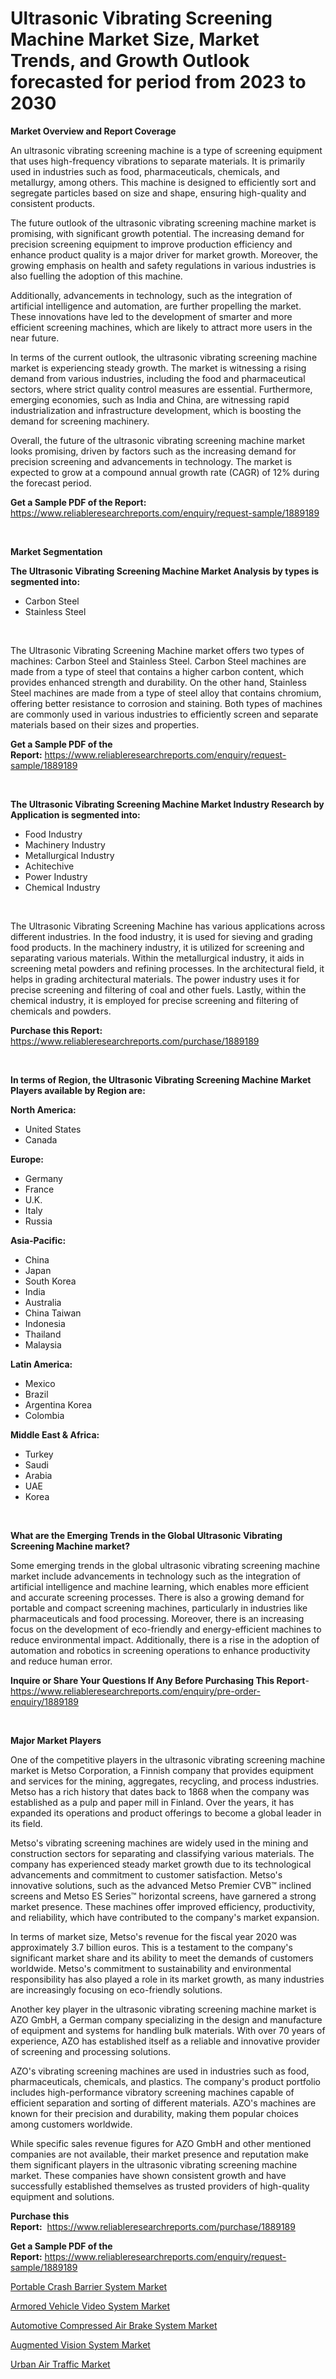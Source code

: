 <p><h1>Ultrasonic Vibrating Screening Machine Market Size, Market Trends, and Growth Outlook forecasted for period from 2023 to 2030</h1></p><p><strong>Market Overview and Report Coverage</strong></p>
<p><p>An ultrasonic vibrating screening machine is a type of screening equipment that uses high-frequency vibrations to separate materials. It is primarily used in industries such as food, pharmaceuticals, chemicals, and metallurgy, among others. This machine is designed to efficiently sort and segregate particles based on size and shape, ensuring high-quality and consistent products.</p><p>The future outlook of the ultrasonic vibrating screening machine market is promising, with significant growth potential. The increasing demand for precision screening equipment to improve production efficiency and enhance product quality is a major driver for market growth. Moreover, the growing emphasis on health and safety regulations in various industries is also fuelling the adoption of this machine.</p><p>Additionally, advancements in technology, such as the integration of artificial intelligence and automation, are further propelling the market. These innovations have led to the development of smarter and more efficient screening machines, which are likely to attract more users in the near future.</p><p>In terms of the current outlook, the ultrasonic vibrating screening machine market is experiencing steady growth. The market is witnessing a rising demand from various industries, including the food and pharmaceutical sectors, where strict quality control measures are essential. Furthermore, emerging economies, such as India and China, are witnessing rapid industrialization and infrastructure development, which is boosting the demand for screening machinery.</p><p>Overall, the future of the ultrasonic vibrating screening machine market looks promising, driven by factors such as the increasing demand for precision screening and advancements in technology. The market is expected to grow at a compound annual growth rate (CAGR) of 12% during the forecast period.</p></p>
<p><strong>Get a Sample PDF of the Report:</strong> <a href="https://www.reliableresearchreports.com/enquiry/request-sample/1889189">https://www.reliableresearchreports.com/enquiry/request-sample/1889189</a></p>
<p>&nbsp;</p>
<p><strong>Market Segmentation</strong></p>
<p><strong>The Ultrasonic Vibrating Screening Machine Market Analysis by types is segmented into:</strong></p>
<p><ul><li>Carbon Steel</li><li>Stainless Steel</li></ul></p>
<p>&nbsp;</p>
<p><p>The Ultrasonic Vibrating Screening Machine market offers two types of machines: Carbon Steel and Stainless Steel. Carbon Steel machines are made from a type of steel that contains a higher carbon content, which provides enhanced strength and durability. On the other hand, Stainless Steel machines are made from a type of steel alloy that contains chromium, offering better resistance to corrosion and staining. Both types of machines are commonly used in various industries to efficiently screen and separate materials based on their sizes and properties.</p></p>
<p><strong>Get a Sample PDF of the Report:</strong>&nbsp;<a href="https://www.reliableresearchreports.com/enquiry/request-sample/1889189">https://www.reliableresearchreports.com/enquiry/request-sample/1889189</a></p>
<p>&nbsp;</p>
<p><strong>The Ultrasonic Vibrating Screening Machine Market Industry Research by Application is segmented into:</strong></p>
<p><ul><li>Food Industry</li><li>Machinery Industry</li><li>Metallurgical Industry</li><li>Achitechive</li><li>Power Industry</li><li>Chemical Industry</li></ul></p>
<p>&nbsp;</p>
<p><p>The Ultrasonic Vibrating Screening Machine has various applications across different industries. In the food industry, it is used for sieving and grading food products. In the machinery industry, it is utilized for screening and separating various materials. Within the metallurgical industry, it aids in screening metal powders and refining processes. In the architectural field, it helps in grading architectural materials. The power industry uses it for precise screening and filtering of coal and other fuels. Lastly, within the chemical industry, it is employed for precise screening and filtering of chemicals and powders.</p></p>
<p><strong>Purchase this Report:</strong>&nbsp; <a href="https://www.reliableresearchreports.com/purchase/1889189">https://www.reliableresearchreports.com/purchase/1889189</a></p>
<p>&nbsp;</p>
<p><strong>In terms of Region, the Ultrasonic Vibrating Screening Machine Market Players available by Region are:</strong></p>
<p>
    <p> <strong> North America: </strong>
        <ul>
            <li>United States</li>
            <li>Canada</li>
        </ul>
        </p> 
    <p> <strong> Europe: </strong>
        <ul>
            <li>Germany</li>
            <li>France</li>
            <li>U.K.</li>
            <li>Italy</li>
            <li>Russia</li>
        </ul>
        </p> 
    <p> <strong> Asia-Pacific: </strong>
        <ul>
            <li>China</li>
            <li>Japan</li>
            <li>South Korea</li>
            <li>India</li>
            <li>Australia</li>
            <li>China Taiwan</li>
            <li>Indonesia</li>
            <li>Thailand</li>
            <li>Malaysia</li>
        </ul>
        </p> 
    <p> <strong> Latin America: </strong>
        <ul>
            <li>Mexico</li>
            <li>Brazil</li>
            <li>Argentina Korea</li>
            <li>Colombia</li>
        </ul>
        </p> 
    <p> <strong> Middle East & Africa: </strong>
        <ul>
            <li>Turkey</li>
            <li>Saudi</li>
            <li>Arabia</li>
            <li>UAE</li>
            <li>Korea</li>
        </ul>
    </p>
    </p>
<p>&nbsp;</p>
<p><strong>What are the Emerging Trends in the Global Ultrasonic Vibrating Screening Machine market?</strong></p>
<p><p>Some emerging trends in the global ultrasonic vibrating screening machine market include advancements in technology such as the integration of artificial intelligence and machine learning, which enables more efficient and accurate screening processes. There is also a growing demand for portable and compact screening machines, particularly in industries like pharmaceuticals and food processing. Moreover, there is an increasing focus on the development of eco-friendly and energy-efficient machines to reduce environmental impact. Additionally, there is a rise in the adoption of automation and robotics in screening operations to enhance productivity and reduce human error.</p></p>
<p><strong>Inquire or Share Your Questions If Any Before Purchasing This Report</strong>- <a href="https://www.reliableresearchreports.com/enquiry/pre-order-enquiry/1889189">https://www.reliableresearchreports.com/enquiry/pre-order-enquiry/1889189</a></p>
<p>&nbsp;</p>
<p><strong>Major Market Players</strong></p>
<p><p>One of the competitive players in the ultrasonic vibrating screening machine market is Metso Corporation, a Finnish company that provides equipment and services for the mining, aggregates, recycling, and process industries. Metso has a rich history that dates back to 1868 when the company was established as a pulp and paper mill in Finland. Over the years, it has expanded its operations and product offerings to become a global leader in its field.</p><p>Metso's vibrating screening machines are widely used in the mining and construction sectors for separating and classifying various materials. The company has experienced steady market growth due to its technological advancements and commitment to customer satisfaction. Metso's innovative solutions, such as the advanced Metso Premier CVB™ inclined screens and Metso ES Series™ horizontal screens, have garnered a strong market presence. These machines offer improved efficiency, productivity, and reliability, which have contributed to the company's market expansion.</p><p>In terms of market size, Metso's revenue for the fiscal year 2020 was approximately 3.7 billion euros. This is a testament to the company's significant market share and its ability to meet the demands of customers worldwide. Metso's commitment to sustainability and environmental responsibility has also played a role in its market growth, as many industries are increasingly focusing on eco-friendly solutions.</p><p>Another key player in the ultrasonic vibrating screening machine market is AZO GmbH, a German company specializing in the design and manufacture of equipment and systems for handling bulk materials. With over 70 years of experience, AZO has established itself as a reliable and innovative provider of screening and processing solutions.</p><p>AZO's vibrating screening machines are used in industries such as food, pharmaceuticals, chemicals, and plastics. The company's product portfolio includes high-performance vibratory screening machines capable of efficient separation and sorting of different materials. AZO's machines are known for their precision and durability, making them popular choices among customers worldwide.</p><p>While specific sales revenue figures for AZO GmbH and other mentioned companies are not available, their market presence and reputation make them significant players in the ultrasonic vibrating screening machine market. These companies have shown consistent growth and have successfully established themselves as trusted providers of high-quality equipment and solutions.</p></p>
<p><strong>Purchase this Report:</strong>&nbsp;&nbsp;<a href="https://www.reliableresearchreports.com/purchase/1889189">https://www.reliableresearchreports.com/purchase/1889189</a></p>
<p></p>
<p><strong>Get a Sample PDF of the Report:</strong>&nbsp;<a href="https://www.reliableresearchreports.com/enquiry/request-sample/1889189">https://www.reliableresearchreports.com/enquiry/request-sample/1889189</a></p>
<p><p><a href="https://medium.com/@carrolltorp/portable-crash-barrier-system-market-comprehensive-assessment-by-type-application-and-geography-cac5a3586c77">Portable Crash Barrier System Market</a></p><p><a href="https://medium.com/@orinsmitham1985/armored-vehicle-video-system-market-exploring-market-share-market-trends-and-future-growth-4d34caf86190">Armored Vehicle Video System Market</a></p><p><a href="https://medium.com/@ruthgaylord1929/automotive-compressed-air-brake-system-market-outlook-industry-overview-and-forecast-2023-to-420dd8a922a4">Automotive Compressed Air Brake System Market</a></p><p><a href="https://medium.com/@grayceyundt1913/augmented-vision-system-market-furnishes-information-on-market-share-market-trends-and-market-831cdab3e38c">Augmented Vision System Market</a></p><p><a href="https://medium.com/@jalenmurphy48/urban-air-traffic-market-insights-into-market-cagr-market-trends-and-growth-strategies-d1ab77d188ec">Urban Air Traffic Market</a></p></p>